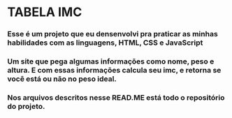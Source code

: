 # TABELA IMC

### Esse é um projeto que eu densenvolvi pra praticar as minhas habilidades com as linguagens, HTML, CSS e JavaScript

 
 ### Um site que pega algumas informações como nome, peso e altura. E com essas informações calcula seu imc, e retorna se você está ou não no peso ideal.
 ### Nos arquivos descritos nesse READ.ME está todo o repositório do projeto.
 
 ##
